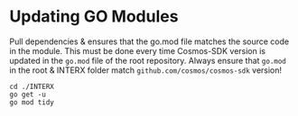# Updating GO Modules

Pull dependencies & ensures that the go.mod file matches the source code in the module. This must be done every time Cosmos-SDK version is updated in the `go.mod` file of the root repository. Always ensure that `go.mod` in the root & INTERX folder match `github.com/cosmos/cosmos-sdk` version!

```
cd ./INTERX
go get -u
go mod tidy
```